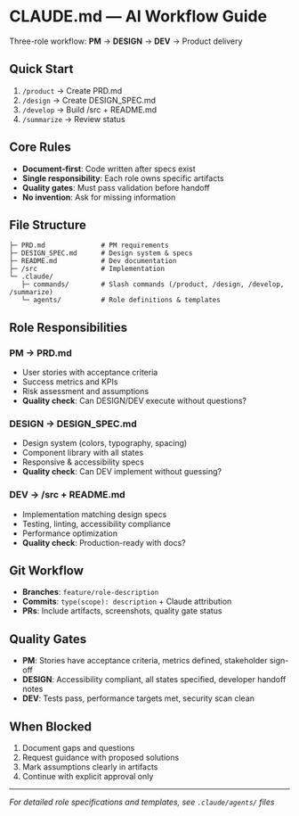 # CLAUDE.md — AI Workflow Guide

Three-role workflow: **PM** → **DESIGN** → **DEV** → Product delivery

## Quick Start
1. `/product` → Create PRD.md
2. `/design` → Create DESIGN_SPEC.md  
3. `/develop` → Build /src + README.md
4. `/summarize` → Review status

## Core Rules
- **Document-first**: Code written after specs exist
- **Single responsibility**: Each role owns specific artifacts
- **Quality gates**: Must pass validation before handoff
- **No invention**: Ask for missing information

## File Structure
```
├─ PRD.md              # PM requirements
├─ DESIGN_SPEC.md      # Design system & specs
├─ README.md           # Dev documentation  
├─ /src                # Implementation
└─ .claude/
   ├─ commands/        # Slash commands (/product, /design, /develop, /summarize)
   └─ agents/          # Role definitions & templates
```

## Role Responsibilities

### PM → PRD.md
- User stories with acceptance criteria
- Success metrics and KPIs
- Risk assessment and assumptions
- **Quality check**: Can DESIGN/DEV execute without questions?

### DESIGN → DESIGN_SPEC.md  
- Design system (colors, typography, spacing)
- Component library with all states
- Responsive & accessibility specs
- **Quality check**: Can DEV implement without guessing?

### DEV → /src + README.md
- Implementation matching design specs
- Testing, linting, accessibility compliance
- Performance optimization
- **Quality check**: Production-ready with docs?

## Git Workflow
- **Branches**: `feature/role-description`
- **Commits**: `type(scope): description` + Claude attribution
- **PRs**: Include artifacts, screenshots, quality gate status

## Quality Gates
- **PM**: Stories have acceptance criteria, metrics defined, stakeholder sign-off
- **DESIGN**: Accessibility compliant, all states specified, developer handoff notes
- **DEV**: Tests pass, performance targets met, security scan clean

## When Blocked
1. Document gaps and questions
2. Request guidance with proposed solutions
3. Mark assumptions clearly in artifacts
4. Continue with explicit approval only

---

*For detailed role specifications and templates, see `.claude/agents/` files*